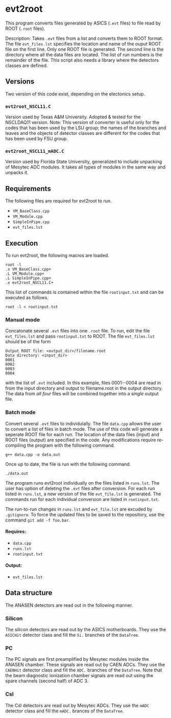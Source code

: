 # evt2root
This program converts files generated by ASICS (`.evt` files) to file read by ROOT (`.root` files).

Description: Takes `.evt` files from a list and converts them to ROOT format. 
The file `evt_files.lst` specifies the location and name of the ouput ROOT
file on the first line. Only one ROOT file is generated. The second line is
the directory where all the data files are located. The list of run numbers
is the remainder of the file. This script also needs a library where the
detectors classes are defined.

## Versions
Two version of this code exist, depending on the electonics setup.
### `evt2root_NSCL11.C`
Version used by Texas A&M University. Adopted & tested for the NSCLDAQ11 version. Note: This version of converter is useful only for the codes that has been used by the LSU group; the names of the branches and  leaves and the objects of detector classes are different for the codes that has been used by FSU group.

### `evt2root_NSCL11_mADC.C`
Version used by Florida State University, generalized to include unpacking of Mesytec ADC modules. It takes all types of modules in the same way and unpacks it.

## Requirements
The following files are required for evt2root to run.
* `VM_BaseClass.cpp`
* `VM_Module.cpp`
* `SimpleInPipe.cpp`
* `evt_files.lst`

## Execution
To run evt2root, the following macros are loaded.
```
root -l
.x VM_BaseClass.cpp+
.L VM_Module.cpp+
.L SimpleInPipe.cpp+
.x evt2root_NSCL11.C+
```
This list of commands is contained within the file `rootinput.txt` and can be executed as follows.
```
root -l < rootinput.txt
```
### Manual mode
Concatonate several `.evt` files into one `.root` file. To run, edit the file `evt_files.lst` and pass `rootinput.txt` to ROOT. The file `evt_files.lst` should be of the form
```
Output ROOT file: <output_dir>/filename.root
Data directory: <input_dir>
0001
0002
0003
0004
```
with the list of `.evt` included. In this example, files 0001--0004 are read in from the input directory and output to filename.root in the output directory. The data from *all four* files will be combined together into a *single* output file.

### Batch mode
Convert several `.evt` files to individulally. The file `data.cpp` allows the user to convert a list of files in batch mode. The use of this code will generate a seperate ROOT file for each run.
The location of the data files (input) and ROOT files (output) are specified in the code. Any modifications require re-compiling the program with the following command.
```
g++ data.cpp -o data.out

```

Once up to date, the file is run with the following  command.
```
./data.out

```
The program runs evt2root individually on the files listed in `runs.lst`. The user has option of deleting the `.evt` files after conversion. For each run listed in `runs.lst`, a new version of the file `evt_file.lst` is generated. The commands run for each individual conversion are listed in `rootinput.txt`.
 
The run-to-run changes in `runs.lst` and `evt_file.lst` are excuded by `.gitignore`. To force the updated files to be saved to the repository, use the command `git add -f foo.bar`.

#### Requires:
* `data.cpp`
* `runs.lst`
* `rootinput.txt`
 
#### Output:
* `evt_files.lst`

## Data structure
The ANASEN detectors are read out in the following manner.
### Silicon
The silicon detectors are read out by the ASICS motherboards. They use the `ASICHit` detector class and fill the `Si.` branches of the `DataTree`.
### PC
The PC signals are first preamplified by Mesytec modules inside the ANASEN chamber. These signals are read out by CAEN ADCs. They use the `CAENHit` detector class and fill the `ADC.` branches of the `DataTree`. Note that the beam diagnostic ionization chamber signals are read out using the spare channels (second half) of ADC 3.
### CsI
The CsI detectors are read out by Mesytec ADCs. They use the `mADC` detector class and fill the `mADC.` brances of the `DataTree`.
